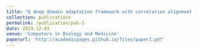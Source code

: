 ```yaml
---
title: "A deep domain adaptation framework with correlation alignment for EEG-based motor imagery classification"
collection: publications
permalink: /publication/pub-1
date: 2023-12-03
venue: 'Computers in Biology and Medicine'
paperurl: 'http://academicpages.github.io/files/paper1.pdf'
---
```

